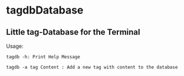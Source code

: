 # tagdbDatabase
## Little tag-Database for the Terminal
Usage:

    tagdb -h: Print Help Message
    
    tagdb -a tag Content : Add a new tag with content to the database
